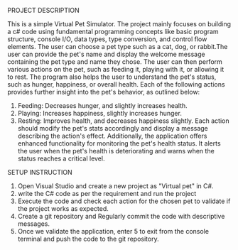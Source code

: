 PROJECT DESCRIPTION

This is a simple Virtual Pet Simulator. The project mainly focuses on building a c# code using fundamental programming concepts like basic program structure, console I/O, data types, 
type conversion, and control flow elements. The user can choose a pet type such as a cat, dog, or rabbit.The user can provide the pet's name and display the welcome message containing the pet type and name 
they chose. The user can then perform various actions on the pet, such as feeding it, playing with it, or allowing it to rest. The program also helps the user to understand the pet's status, such as hunger, happiness, or overall health. Each of the following actions provides further insight into the pet's behavior, as outlined below:
  1. Feeding: Decreases hunger, and slightly increases health.
  2. Playing: Increases happiness, slightly increases hunger.
  3. Resting: Improves health, and decreases happiness slightly.
Each action should modify the pet's stats accordingly and display a message describing the action's effect. Additionally, the application offers enhanced functionality for monitoring the pet's health status.
It alerts the user when the pet's health is deteriorating and warns when the status reaches a critical level.

SETUP INSTRUCTION

1. Open Visual Studio and create a new project as "Virtual pet" in C#. 
2. write the C# code as per the requirement and run the project 
3. Execute the code and check each action for the chosen pet to validate if the project works as expected.
4. Create a git repository and Regularly commit the code with descriptive messages. 
5. Once we validate the application, enter 5 to exit from the console terminal and push the code to the git repository. 
